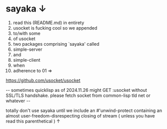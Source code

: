 # sayaka ↓

01. read this (README.md) in entirety
02. usocket is fucking cool so we appended
03. to/with some
04. of usocket
05. two packages comprising `sayaka' called
06. simple-server
07. and
08. simple-client
09. when
10. adherence to 01 ⇒

https://github.com/usocket/usocket

-- sometimes quicklisp as of 2024.11.26 might GET :usocket without SSL/TLS handshake.
please fetch socket from common-lisp tld net or whatever --

totally don't use sayaka until we include an #'unwind-protect containing an almost user-freedom-disrespecting closing of stream ( unless you have read this parenthetical ) ↑